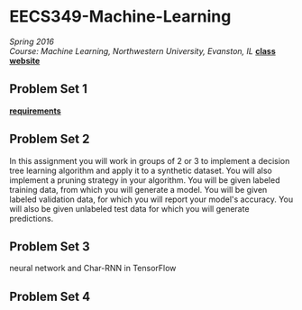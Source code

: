 # EECS349-Machine-Learning
_Spring 2016_ <br/>
_Course: Machine Learning, Northwestern University, Evanston, IL_
**[class website](http://www.cs.northwestern.edu/~ddowney/courses/349_Spring2016/)** <br/>

## Problem Set 1
**[requirements](http://www.cs.northwestern.edu/~ddowney/courses/349_Spring2016/pset1.html)** <br/>

## Problem Set 2
In this assignment you will work in groups of 2 or 3 to implement a decision tree learning algorithm and apply it to a synthetic dataset. You will also implement a pruning strategy in your algorithm. You will be given labeled training data, from which you will generate a model. You will be given labeled validation data, for which you will report your model's accuracy. You will also be given unlabeled test data for which you will generate predictions.

## Problem Set 3
neural network and Char-RNN in TensorFlow

## Problem Set 4
